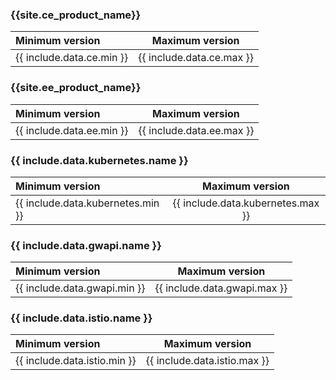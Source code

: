 
### {{site.ce_product_name}}

| Minimum version           | Maximum version           |
|:--------------------------|:-------------------------:|
| {{ include.data.ce.min }} | {{ include.data.ce.max }} | 

### {{site.ee_product_name}}

| Minimum version           | Maximum version           |
|:--------------------------|:-------------------------:|
| {{ include.data.ee.min }} | {{ include.data.ee.max }} | 


### {{ include.data.kubernetes.name }}

| Minimum version                   | Maximum version                   |
|:----------------------------------|:---------------------------------:|
| {{ include.data.kubernetes.min }} | {{ include.data.kubernetes.max }} | 

### {{ include.data.gwapi.name }}

| Minimum version              | Maximum version              |
|:-----------------------------|:----------------------------:|
| {{ include.data.gwapi.min }} | {{ include.data.gwapi.max }} | 

### {{ include.data.istio.name }}

| Minimum version              | Maximum version              |
|:-----------------------------|:----------------------------:|
| {{ include.data.istio.min }} | {{ include.data.istio.max }} | 
